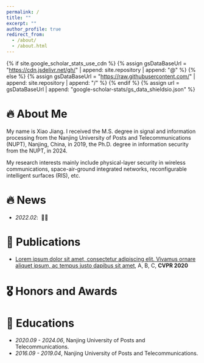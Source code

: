 ```yaml
---
permalink: /
title: ""
excerpt: ""
author_profile: true
redirect_from: 
  - /about/
  - /about.html
---
```


{% if site.google_scholar_stats_use_cdn %}
{% assign gsDataBaseUrl = "https://cdn.jsdelivr.net/gh/" | append: site.repository | append: "@" %}
{% else %}
{% assign gsDataBaseUrl = "https://raw.githubusercontent.com/" | append: site.repository | append: "/" %}
{% endif %}
{% assign url = gsDataBaseUrl | append: "google-scholar-stats/gs_data_shieldsio.json" %}

<span class='anchor' id='about-me'></span>
# 🔥 About Me
My name is Xiao Jiang. I received the M.S. degree in signal and information processing from the Nanjing University of Posts and Telecommunications (NUPT), Nanjing, China, in 2019, the Ph.D. degree in information security from the NUPT, in 2024. 


My research interests mainly include physical-layer security in wireless communications, space-air-ground integrated networks, reconfigurable intelligent surfaces (RIS), etc.


# 🔥 News
- *2022.02*: &nbsp;🎉🎉 


# 📝 Publications 


- [Lorem ipsum dolor sit amet, consectetur adipiscing elit. Vivamus ornare aliquet ipsum, ac tempus justo dapibus sit amet](https://github.com), A, B, C, **CVPR 2020**

# 🎖 Honors and Awards


# 📖 Educations
- *2020.09 - 2024.06*,  Nanjing University of Posts and Telecommunications.
- *2016.09 - 2019.04*, Nanjing University of Posts and Telecommunications.


